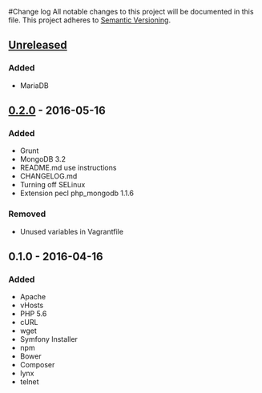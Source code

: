 #Change log
All notable changes to this project will be documented in this file.
This project adheres to [Semantic Versioning](http://semver.org/).

## [Unreleased]
### Added
 * MariaDB

## [0.2.0] - 2016-05-16
### Added
* Grunt
* MongoDB 3.2
* README.md use instructions
* CHANGELOG.md
* Turning off SELinux
* Extension pecl php_mongodb 1.1.6

### Removed
* Unused variables in Vagrantfile

## 0.1.0 - 2016-04-16
### Added
* Apache
* vHosts
* PHP 5.6
* cURL
* wget
* Symfony Installer
* npm
* Bower
* Composer
* lynx
* telnet

[Unreleased]: https://github.com/maykelsb/vgtcentos/compare/0.2.0...HEAD
[0.2.0]: https://github.com/maykelsb/vgtcentos/compare/0.1.0...0.2.0

